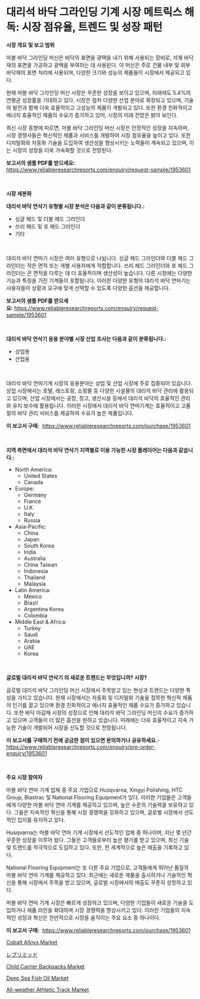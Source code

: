 <p><h1>대리석 바닥 그라인딩 기계 시장 메트릭스 해독: 시장 점유율, 트렌드 및 성장 패턴</h1></p><p><strong>시장 개요 및 보고 범위</strong></p>
<p><p>마블 바닥 그라인딩 머신은 바닥의 표면을 광택을 내기 위해 사용되는 장비로, 석재 바닥재의 표면을 가공하고 광택을 부여하는 데 사용된다. 이 머신은 주로 건물 내부 및 외부 바닥재의 표면 처리에 사용되며, 다양한 크기와 성능의 제품들이 시장에서 제공되고 있다.</p><p>현재 마블 바닥 그라인딩 머신 시장은 꾸준한 성장을 보이고 있으며, 미래에도 5.4%의 연평균 성장률을 기대하고 있다. 시장은 점차 다양한 산업 분야로 확장되고 있으며, 기술의 발전과 함께 더욱 효율적이고 고성능의 제품이 개발되고 있다. 또한 환경 친화적이고 에너지 효율적인 제품의 수요가 증가하고 있어, 시장의 미래 전망은 밝아 보인다.</p><p>최신 시장 동향에 따르면, 마블 바닥 그라인딩 머신 시장은 안정적인 성장을 지속하며, 시장 경쟁사들은 혁신적인 제품과 서비스를 개발하여 시장 점유율을 높이고 있다. 또한 디지털화와 자동화 기술을 도입하여 생산성을 향상시키는 노력들이 계속되고 있으며, 이는 시장의 성장을 더욱 가속화할 것으로 전망된다.</p></p>
<p><strong>보고서의 샘플 PDF를 받으세요:</strong> <a href="https://www.reliableresearchreports.com/enquiry/request-sample/1953601">https://www.reliableresearchreports.com/enquiry/request-sample/1953601</a></p>
<p>&nbsp;</p>
<p><strong>시장 세분화</strong></p>
<p><strong>대리석 바닥 연삭기 유형별 시장 분석은 다음과 같이 분류됩니다.:</strong></p>
<p><ul><li>싱글 헤드 및 더블 헤드 그라인더</li><li>쓰리 헤드 및 포 헤드 그라인더</li><li>기타</li></ul></p>
<p>&nbsp;</p>
<p><p>대리석 바닥 연마기 시장은 여러 유형으로 나뉩니다. 싱글 헤드 그라인더와 더블 헤드 그라인더는 작은 면적 또는 개별 사용자에게 적합합니다. 쓰리 헤드 그라인더와 포 헤드 그라인더는 큰 면적을 다루는 데 더 효율적이며 생산성이 높습니다. 다른 시장에는 다양한 기능과 특징을 가진 기계들이 포함됩니다. 이러한 다양한 유형의 대리석 바닥 연마기는 사용자들이 상황과 요구에 맞게 선택할 수 있도록 다양한 옵션을 제공합니다.</p></p>
<p><strong>보고서의 샘플 PDF를 받으세요:</strong>&nbsp;<a href="https://www.reliableresearchreports.com/enquiry/request-sample/1953601">https://www.reliableresearchreports.com/enquiry/request-sample/1953601</a></p>
<p>&nbsp;</p>
<p><strong> 대리석 바닥 연삭기 응용 분야별 시장 산업 조사는 다음과 같이 분류됩니다.:</strong></p>
<p><ul><li>상업용</li><li>산업용</li></ul></p>
<p>&nbsp;</p>
<p><p>대리석 바닥 연마기계 시장의 응용분야는 상업 및 산업 시장에 주로 집중되어 있습니다. 상업 시장에서는 호텔, 레스토랑, 쇼핑몰 등 다양한 시설물의 대리석 바닥 관리에 활용되고 있으며, 산업 시장에서는 공장, 창고, 생산시설 등에서 대리석 바닥의 효율적인 관리와 유지 보수에 활용됩니다. 이러한 시장에서 대리석 바닥 연마기계는 효율적이고 고품질의 바닥 관리 서비스를 제공하여 수요가 높은 제품입니다.</p></p>
<p><strong>이 보고서 구매:</strong>&nbsp; <a href="https://www.reliableresearchreports.com/purchase/1953601">https://www.reliableresearchreports.com/purchase/1953601</a></p>
<p>&nbsp;</p>
<p><strong>지역 측면에서 대리석 바닥 연삭기 지역별로 이용 가능한 시장 플레이어는 다음과 같습니다.:</strong></p>
<p><ul>
    <li>
        North America:
        <ul>
            <li>United States</li>
            <li>Canada</li>
        </ul>
    </li>
    <li>
        Europe:
        <ul>
            <li>Germany</li>
            <li>France</li>
            <li>U.K.</li>
            <li>Italy</li>
            <li>Russia</li>
        </ul>
    </li>
    <li>
        Asia-Pacific:
        <ul>
            <li>China</li>
            <li>Japan</li>
            <li>South Korea</li>
            <li>India</li>
            <li>Australia</li>
            <li>China Taiwan</li>
            <li>Indonesia</li>
            <li>Thailand</li>
            <li>Malaysia</li>
        </ul>
    </li>
    <li>
        Latin America:
        <ul>
            <li>Mexico</li>
            <li>Brazil</li>
            <li>Argentina Korea</li>
            <li>Colombia</li>
        </ul>
    </li>
    <li>
        Middle East & Africa:
        <ul>
            <li>Turkey</li>
            <li>Saudi</li>
            <li>Arabia</li>
            <li>UAE</li>
            <li>Korea</li>
        </ul>
    </li>
    </ul></p>
<p>&nbsp;</p>
<p><strong>글로벌 대리석 바닥 연삭기 의 새로운 트렌드는 무엇입니까? 시장?</strong></p>
<p><p>글로벌 대리석 바닥 그라인딩 머신 시장에서 주목받고 있는 현상과 트렌드는 다양한 특성을 가지고 있습니다. 현재 시장에서는 자동화 및 디지털화 기술을 접목한 혁신적 제품이 인기를 끌고 있으며 환경 친화적이고 에너지 효율적인 제품 수요가 증가하고 있습니다. 또한 바닥 마감재 시장의 성장으로 인해 대리석 바닥 그라인딩 머신의 수요가 증가하고 있으며 고객들이 더 많은 옵션을 원하고 있습니다. 미래에는 더욱 효율적이고 지속 가능한 기술이 개발되어 시장을 선도할 것으로 전망됩니다.</p></p>
<p><strong>이 보고서를 구매하기 전에 궁금한 점이 있으면 문의하거나 공유하세요.</strong>- <a href="https://www.reliableresearchreports.com/enquiry/pre-order-enquiry/1953601">https://www.reliableresearchreports.com/enquiry/pre-order-enquiry/1953601</a></p>
<p>&nbsp;</p>
<p><strong>주요 시장 참여자</strong></p>
<p><p>마블 바닥 연마 기계 업체 중 주요 기업으로 Husqvarna, Xingyi Polishing, HTC Group, Blastrac 및 National Flooring Equipment가 있다. 이러한 기업들은 고객들에게 다양한 마블 바닥 연마 기계를 제공하고 있으며, 높은 수준의 기술력을 보유하고 있다. 그들은 지속적인 혁신을 통해 시장 경쟁력을 강화하고 있으며, 글로벌 시장에서 선도적인 입지를 유지하고 있다.</p><p>Husqvarna는 마블 바닥 연마 기계 시장에서 선도적인 업체 중 하나이며, 지난 몇 년간 꾸준한 성장을 이루어 왔다. 그들은 고객들로부터 높은 평가를 받고 있으며, 최신 기술 및 트렌드를 적극적으로 도입하고 있다. 또한, 전 세계적으로 높은 매출을 기록하고 있다.</p><p>National Flooring Equipment는 또 다른 주요 기업으로, 고객들에게 뛰어난 품질의 마블 바닥 연마 기계를 제공하고 있다. 최근에는 새로운 제품을 출시하거나 기술적인 혁신을 통해 시장에서 주목을 받고 있으며, 글로벌 시장에서의 매출도 꾸준히 성장하고 있다.</p><p>마블 바닥 연마 기계 시장은 빠르게 성장하고 있으며, 다양한 기업들이 새로운 기술을 도입하거나 제품 라인을 확대하며 시장 경쟁력을 향상시키고 있다. 이러한 기업들의 지속적인 성장과 혁신은 전반적으로 시장을 움직이는 주요 요소 중 하나이다.</p></p>
<p><strong>이 보고서 구매:</strong>&nbsp;&nbsp;<a href="https://www.reliableresearchreports.com/purchase/1953601">https://www.reliableresearchreports.com/purchase/1953601</a></p>
<p><p><a href="https://github.com/Krish2023na/Market-Research-Report-List-3/blob/main/cobalt-alloys-market.md">Cobalt Alloys Market</a></p><p><a href="https://github.com/zekaoe592392/Market-Research-Report-List-1/blob/main/1705524193234.md">レブリミッド</a></p><p><a href="https://issuu.com/reportprime-2/docs/child-carrier-backpacks-market-size-2030.pptx">Child Carrier Backpacks Market</a></p><p><a href="https://github.com/RickHolmes3/Market-Research-Report-List-3/blob/main/deep-sea-fish-oil-market.md">Deep Sea Fish Oil Market</a></p><p><a href="https://issuu.com/reportprime-2/docs/all-weather-athletic-track-market-size-2030.pptx">All-weather Athletic Track Market</a></p></p>
